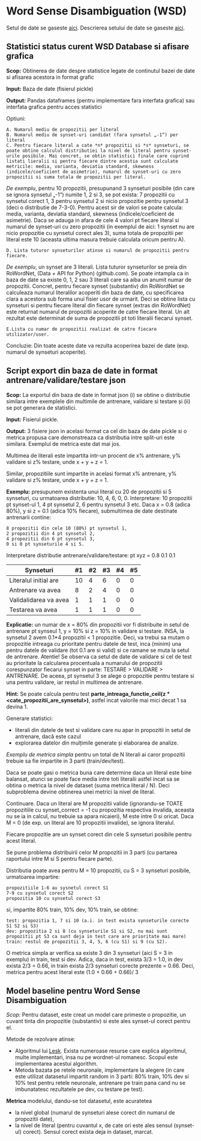# Word Sense Disambiguation (WSD)

Setul de date se gaseste [aici](https://drive.google.com/file/d/1IV_nodlm-dw-EWl1DtngkATgAldEdAGO/view). Descrierea setului de date se gaseste [aici](https://github.com/iamta/wsd/blob/main/Romanian%20WordNet%20%26%20WSD%20DB%20%20description.md).

## Statistici status curent WSD Database si afisare grafica

**Scop:** Obtinerea de date despre statistice legate de continutul bazei de date si afisarea acestora in format grafic

**Input:** Baza de date (fisierul pickle)

**Output:** Pandas dataframes (pentru implementare fara interfata grafica) sau interfata grafica pentru acces statistici

Optiuni:

    A. Numarul mediu de propozitii per literal
    B. Numarul mediu de synset-uri candidat (fara synsetul „-1“) per literal
    C. Pentru fiecare literal a cate *n* propozitii si *s* synseturi, se poate obtine calculul distributiei la nivel de literal pentru synset-urile posibile. Mai concret, se obtin statistici finale care cuprind listati lieralii si pentru fiecare dintre acestia sunt calculate metricile: media, varianta, deviatia standard, skewness (indicele/coeficient de asimetrie), numarul de synset-uri cu zero propozitii si suma totala de propozitii per literal.

*De exemplu*, pentru 10 propozitii, presupunand 3 synseturi posibile (din care se ignora synsetul „-1“) numite 1, 2 si 3, se pot exista: 7 propozitii cu synsetul corect 1, 3 pentru synsetul 2 si nicio propozitie pentru synsetul 3 (deci o distributie de 7-3-0). Pentru acest sir de valori se poate calcula: media, varianta, deviatia standard, skewness (indicele/coeficient de asimetrie). Daca se adauga in afara de cele 4 valori pt fiecare literal si numarul de synset-uri cu zero propozitii (in exemplul de aici: 1 synset nu are nicio propozitie cu synsetul corect ales 3), suma totala de propozitii per literal este 10 (aceasta ultima masura trebuie calculata oricum pentru A).

    D. Lista tuturor synseturilor atinse si numarul de propozitii pentru fiecare.

*De exemplu*, un synset are 3 literali. Lista tuturor synseturilor se preia din RoWordNet, (Data + API for Python) (github.com). Se poate intampla ca in baza de date sa existe 0, 1, 2 sau 3 literali care sa aiba un anumit numar de propozitii. Concret, pentru fiecare synset (substantiv) din RoWordNet se calculeaza numarul literalilor acoperiti din baza de date, cu specificarea clara a acestora sub forma unui fisier usor de urmarit. Deci se obtine lista cu synseturi si pentru fiecare literal din fiecare synset (extras din RoWordNet) este returnat numarul de propozitii acoperite de catre fiecare literal. Un alt rezultat este determinat de suma de propozitii pt toti literalii fiecarui synset.

    E.Lista cu numar de propozitii realizat de catre fiecare utilizator/user.

Concluzie: Din toate aceste date va rezulta acoperirea bazei de date (exp. numarul de synseturi acoperite).


## Script export din baza de date in format antrenare/validare/testare json

**Scop:** La exportul din baza de date in format json (i) se obtine o distributie similara intre exemplele din multimile de antrenare, validare si testare și (ii) se pot generara de statistici.

**Input:** Fisierul pickle.

**Output:** 3 fisiere json in acelasi format ca cel din baza de date pickle si o metrica propusa care demonstreaza ca distributia intre split-uri este similara. Exemplul de metrica este dat mai jos.

Multimea de literali este impartita intr-un procent de x% antrenare, y% validare si z% testare, unde x + y + z = 1.

Similar, propozitiile sunt impartite in acelasi format x% antrenare, y% validare si z% testare, unde x + y + z = 1.

**Exemplu:** presupunem existenta unui literal cu 20 de propozitii si 5 synseturi, cu urmatoarea distributie: 10, 4, 6, 0, 0. Interpretare: 10 propozitii pt synset-ul 1, 4 pt synsetul 2, 6 pentru synsetul 3 etc. Daca x = 0.8 (adica 80%), y si z = 0.1 (adica 10% fiecare), submultimea de date destinate antrenarii contine:

    8 propozitii din cele 10 (80%) pt synsetul 1,
    2 propozitii din 4 pt synsetul 2,
    4 propozitii din 6 pt synsetul 3,
    0 si 0 pt synseturile 4 si 5.

Interpretare distributie antrenare/validare/testare: pt xyz = 0.8 0.1 0.1 

|Synseturi|#1|#2|#3|#4|#5|
|---|---|---|---|---|---|
|Literalul initial are|10|4|6|0|0|
|Antrenare va avea|8|2|4|0|0|
|Validalidarea va avea|1|1|1|0|0|
|Testarea va avea|1|1|1|0|0|

**Explicatie:** un numar de x = 80% din propozitii vor fi distribuite in setul de antrenare pt synseul 1, y = 10% si z = 10% in validare si testare. INSA, la synsetul 2 avem 0.1*4 propozitii < 1 propozitie. Deci, va trebui sa mutam o propozitie intreaga cu prioritate pentru datele de test, inca (minim) una pentru datele de validare (tot 0.1 are si valid) si ce ramane se muta la setul de antrenare. Atentie! Se observa ca setul de date de validare si cel de test au prioritate la calcularea procentuala a numarului de propozitii corespunzator fiecarui synset in parte: TESTARE > VALIDARE > ANTRENARE. De aceea, pt synsetul 3 se alege o propozitie pentru testare si una pentru validare, iar restul in multimea de antrenare.

**Hint:** Se poate calcula pentru test **parte_intreaga_functie_ceil(z * <cate_propozitii_are_synsetul>)**, astfel incat valorile mai mici decat 1 sa devina 1.

Generare statistici:
- literali din datele de test si validare care nu apar in propozitii in setul de antrenare, dacă este cazul
- explorarea datelor din mulțimile generate și elaborarea de analize.



*Exemplu de metrica simpla* pentru un total de N literali ai caror propozitii trebuie sa fie impartite in 3 parti (train/dev/test).

Daca se poate gasi o metrica buna care determine daca un literal este bine balansat, atunci se poate face media intre toti literalii astfel incat sa se obtina o metrica la nivel de dataset (suma metrica literal / N). Deci subproblema devine obtinerea unei metrici la nivel de literal.

Continuare. Daca un literal are M propozitii valide (ignorandu-se TOATE propozitiile cu synset_correct = -1 cu propozitia respectiva invalida, aceasta nu se ia in calcul, nu trebuie sa apara nicaieri), M este intre 0 si oricat. Daca M = 0 (de exp. un literal are 10 propozitii invalide), se ignora literalul.

Fiecare propozitie are un synset corect din cele S synseturi posibile pentru acest literal.

Se pune problema distribuirii celor M propozitii in 3 parti (cu partarea raportului intre M si S pentru fiecare parte).

Distributia poate avea pentru M = 10 propozitii, cu S = 3 synseturi posibile, urmatoarea impartire:

    propozitiile 1-6 au sysnetul corect S1
    7-9 cu synsetul corect S2
    propozitia 10 cu synsetul corect S3

si, impartite 80% train, 10% dev, 10% train, se obtine:

    test: propozitia 1, 7 si 10 (a.i. in test exista synseturile corecte S1 S2 si S3)
    dev: propozitia 2 si 8 (cu synseturile S1 si S2, nu mai sunt propozitii pt S3 ca sunt deja in test care are prioritate mai mare)
    train: restul de propozitii 3, 4, 5, 6 (cu S1) si 9 (cu S2).

O metrica simpla ar verifica sa existe 3 din 3 synseturi (aici S = 3 in exemplu) in train, test si dev. Adica, daca in test, exista 3/3 = 1.0, in dev exista 2/3 = 0.66, in train exista 2/3 synseturi corecte prezente = 0.66. Deci, metrica pentru acest literal este (1.0 + 0.66 + 0.66)/ 3


## Model baseline pentru Word Sense Disambiguation

*Scop:* Pentru dataset, este creat un model care primeste o propozitie, un cuvant tinta din propozitie (substantiv) si este ales synset-ul corect pentru el.

Metode de rezolvare atinse:

- Algoritmul lui [Lesk](https://en.wikipedia.org/wiki/Lesk_algorithm). Exista numeroase resurse care explica algoritmul, multe implementari, insa nu pe wordnet-ul romanesc. Scopul este implementarea acestui algorithm.
- Metoda bazata pe retele neuronale, implementare la alegere (in care este utilizat datasetul impartit random in 3 parti: 80% train, 10% dev si 10% test pentru retele neuronale, antrenare pe train pana cand nu se imbunatatesc rezultatele pe dev, cu testare pe test).

 **Metrica** modelului, dandu-se tot datasetul, este acuratetea

 - la nivel global (numarul de synseturi alese corect din numarul de propozitii date),
 - la nivel de literal (pentru cuvantul x, de cate ori este ales sensul (synset-ul) corect). Sensul corect exista deja in dataset, marcat.



